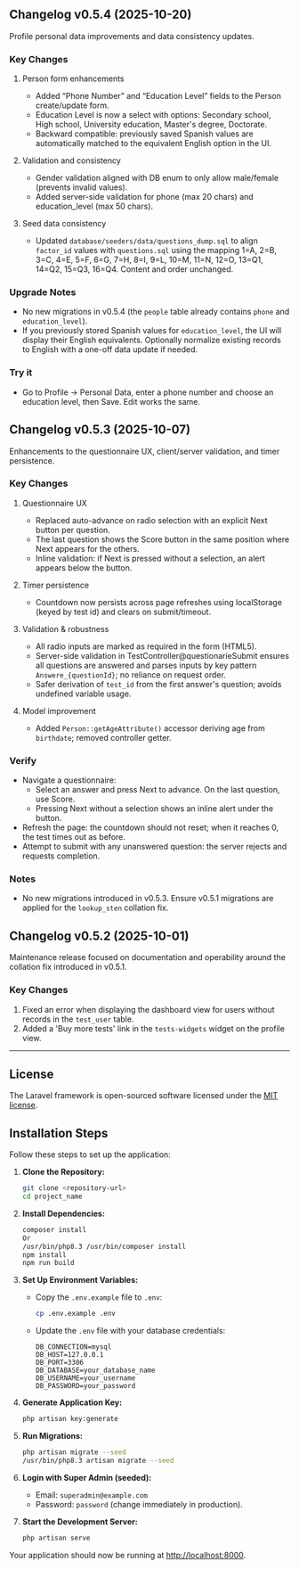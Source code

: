 ## Changelog v0.5.4 (2025-10-20)
Profile personal data improvements and data consistency updates.

### Key Changes
1. Person form enhancements
   - Added “Phone Number” and “Education Level” fields to the Person create/update form.
   - Education Level is now a select with options: Secondary school, High school, University education, Master's degree, Doctorate.
   - Backward compatible: previously saved Spanish values are automatically matched to the equivalent English option in the UI.

2. Validation and consistency
   - Gender validation aligned with DB enum to only allow male/female (prevents invalid values).
   - Added server-side validation for phone (max 20 chars) and education_level (max 50 chars).

3. Seed data consistency
   - Updated `database/seeders/data/questions_dump.sql` to align `factor_id` values with `questions.sql` using the mapping 1=A, 2=B, 3=C, 4=E, 5=F, 6=G, 7=H, 8=I, 9=L, 10=M, 11=N, 12=O, 13=Q1, 14=Q2, 15=Q3, 16=Q4. Content and order unchanged.

### Upgrade Notes
- No new migrations in v0.5.4 (the `people` table already contains `phone` and `education_level`).
- If you previously stored Spanish values for `education_level`, the UI will display their English equivalents. Optionally normalize existing records to English with a one-off data update if needed.

### Try it
- Go to Profile → Personal Data, enter a phone number and choose an education level, then Save. Edit works the same.

## Changelog v0.5.3 (2025-10-07)
Enhancements to the questionnaire UX, client/server validation, and timer persistence.

### Key Changes
1. Questionnaire UX
   - Replaced auto-advance on radio selection with an explicit Next button per question.
   - The last question shows the Score button in the same position where Next appears for the others.
   - Inline validation: if Next is pressed without a selection, an alert appears below the button.

2. Timer persistence
   - Countdown now persists across page refreshes using localStorage (keyed by test id) and clears on submit/timeout.

3. Validation & robustness
   - All radio inputs are marked as required in the form (HTML5).
   - Server-side validation in TestController@questionarieSubmit ensures all questions are answered and parses inputs by key pattern `Answere_{questionId}`; no reliance on request order.
   - Safer derivation of `test_id` from the first answer's question; avoids undefined variable usage.

4. Model improvement
   - Added `Person::getAgeAttribute()` accessor deriving age from `birthdate`; removed controller getter.

### Verify
- Navigate a questionnaire:
  - Select an answer and press Next to advance. On the last question, use Score.
  - Pressing Next without a selection shows an inline alert under the button.
- Refresh the page: the countdown should not reset; when it reaches 0, the test times out as before.
- Attempt to submit with any unanswered question: the server rejects and requests completion.

### Notes
- No new migrations introduced in v0.5.3. Ensure v0.5.1 migrations are applied for the `lookup_sten` collation fix.

## Changelog v0.5.2 (2025-10-01)
Maintenance release focused on documentation and operability around the collation fix introduced in v0.5.1.

### Key Changes
1. Fixed an error when displaying the dashboard view for users without records in the `test_user` table.
2. Added a 'Buy more tests' link in the `tests-widgets` widget on the profile view. 
---

## License

The Laravel framework is open-sourced software licensed under the [MIT license](https://opensource.org/licenses/MIT).

## Installation Steps

Follow these steps to set up the application:

1. **Clone the Repository:**
   ```bash
   git clone <repository-url>
   cd project_name
   ```

2. **Install Dependencies:**
   ```bash
   composer install
   Or
   /usr/bin/php8.3 /usr/bin/composer install
   npm install
   npm run build
   ```

3. **Set Up Environment Variables:**
   - Copy the `.env.example` file to `.env`:
     ```bash
     cp .env.example .env
     ```
   - Update the `.env` file with your database credentials:
     ```env
     DB_CONNECTION=mysql
     DB_HOST=127.0.0.1
     DB_PORT=3306
     DB_DATABASE=your_database_name
     DB_USERNAME=your_username
     DB_PASSWORD=your_password
     ```

4. **Generate Application Key:**
   ```bash
   php artisan key:generate
   ```

5. **Run Migrations:**
   ```bash
   php artisan migrate --seed
   /usr/bin/php8.3 artisan migrate --seed
   ```

6. **Login with Super Admin (seeded):**
   - Email: `superadmin@example.com`
   - Password: `password` (change immediately in production).

7. **Start the Development Server:**
   ```bash
   php artisan serve
   ```

Your application should now be running at [http://localhost:8000](http://localhost:8000).